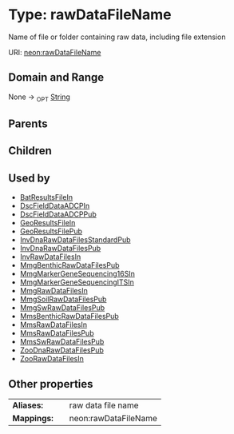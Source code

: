 
# Type: rawDataFileName


Name of file or folder containing raw data, including file extension

URI: [neon:rawDataFileName](https://data.neonscience.org/rawDataFileName)


## Domain and Range

None ->  <sub>OPT</sub> [String](types/String.md)

## Parents


## Children


## Used by

 * [BatResultsFileIn](BatResultsFileIn.md)
 * [DscFieldDataADCPIn](DscFieldDataADCPIn.md)
 * [DscFieldDataADCPPub](DscFieldDataADCPPub.md)
 * [GeoResultsFileIn](GeoResultsFileIn.md)
 * [GeoResultsFilePub](GeoResultsFilePub.md)
 * [InvDnaRawDataFilesStandardPub](InvDnaRawDataFilesStandardPub.md)
 * [InvDnaRawDataFilesPub](InvDnaRawDataFilesPub.md)
 * [InvRawDataFilesIn](InvRawDataFilesIn.md)
 * [MmgBenthicRawDataFilesPub](MmgBenthicRawDataFilesPub.md)
 * [MmgMarkerGeneSequencing16SIn](MmgMarkerGeneSequencing16SIn.md)
 * [MmgMarkerGeneSequencingITSIn](MmgMarkerGeneSequencingITSIn.md)
 * [MmgRawDataFilesIn](MmgRawDataFilesIn.md)
 * [MmgSoilRawDataFilesPub](MmgSoilRawDataFilesPub.md)
 * [MmgSwRawDataFilesPub](MmgSwRawDataFilesPub.md)
 * [MmsBenthicRawDataFilesPub](MmsBenthicRawDataFilesPub.md)
 * [MmsRawDataFilesIn](MmsRawDataFilesIn.md)
 * [MmsRawDataFilesPub](MmsRawDataFilesPub.md)
 * [MmsSwRawDataFilesPub](MmsSwRawDataFilesPub.md)
 * [ZooDnaRawDataFilesPub](ZooDnaRawDataFilesPub.md)
 * [ZooRawDataFilesIn](ZooRawDataFilesIn.md)

## Other properties

|  |  |  |
| --- | --- | --- |
| **Aliases:** | | raw data file name |
| **Mappings:** | | neon:rawDataFileName |

